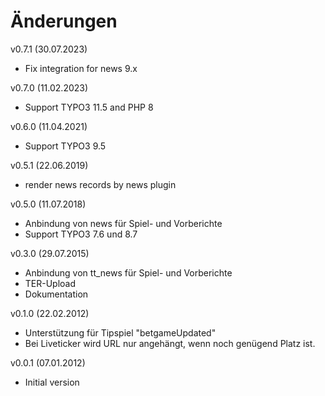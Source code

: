 # Änderungen

v0.7.1 (30.07.2023)
 * Fix integration for news 9.x

v0.7.0 (11.02.2023)
 * Support TYPO3 11.5 and PHP 8

v0.6.0 (11.04.2021)
 * Support TYPO3 9.5

v0.5.1 (22.06.2019)
 * render news records by news plugin

v0.5.0 (11.07.2018)
 * Anbindung von news für Spiel- und Vorberichte
 * Support TYPO3 7.6 und 8.7

v0.3.0 (29.07.2015)
 * Anbindung von tt_news für Spiel- und Vorberichte
 * TER-Upload
 * Dokumentation

v0.1.0 (22.02.2012)
 * Unterstützung für Tipspiel "betgameUpdated"
 * Bei Liveticker wird URL nur angehängt, wenn noch genügend Platz ist.

v0.0.1 (07.01.2012)
 * Initial version
